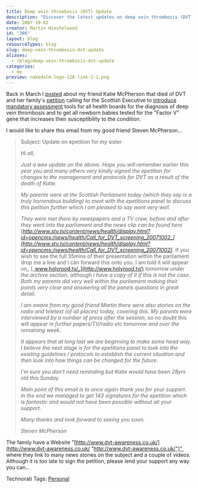 ```yaml
---
title: Deep vein thrombosis (DVT) Update
description: "Discover the latest updates on deep vein thrombosis (DVT) advocacy, including a family's petition for better screening and awareness. Join the cause today!"
date: 2007-10-02
creator: Martin Hinshelwood
id: "306"
layout: blog
resourceTypes: blog
slug: deep-vein-thrombosis-dvt-update
aliases:
  - /blog/deep-vein-thrombosis-dvt-update
categories:
  - me
preview: nakedalm-logo-128-link-1-1.png
---
```


Back in March I [posted](http://blog.hinshelwood.com/archive/2007/03/03/Deep_vein_thrombosis_DVT.aspx) about my friend Katie McPherson that died of DVT and her family's [petition](http://epetitions.scottish.parliament.uk/view_petition.asp?PetitionID=155) calling for the Scottish Executive to [introduce mandatory assessment](http://news.bbc.co.uk/1/hi/scotland/glasgow_and_west/7024788.stm) tools for all health boards for the diagnosis of deep vein thrombosis and to get all newborn babies tested for the "Factor V" gene that increases their susceptibility to the condition.

I would like to share this email from my good friend Steven McPherson...

> Subject: Update on epetition for my sister
>
> _Hi all,_
>
> _Just a wee update on the above. Hope you will remember earlier this year you and many others very kindly signed the epetition for changes to the management and protocols for DVT as a result of the death of Katie._
>
> _My parents were at the Scottish Parliament today (which they say is a truly horrendous building) to meet with the epetitions panel to discuss this petition further which I am pleased to say went very well._
>
> _They were met there by newspapers and a TV crew, before and after they went into the parliament and the news clip can be found here_ [_http://www.stv.tv/content/news/health/display.html?id=opencms:/news/health/Call_for_DVT_screening_20071002_](http://www.stv.tv/content/news/health/display.html?id=opencms:/news/health/Call_for_DVT_screening_20071002)_. If you wish to see the full 35mins of their presentation within the parliament drop me a line and I can forward this onto you. I am told it will appear on_ [_www.holyrood.tv/_](http://www.holyrood.tv/) _tomorrow under the archive section, although I have a copy of it if this is not the case. Both my parents did very well within the parliament making their points very clear and answering all the panels questions in great detail._
>
> _I am aware from my good friend Martin there were also stories on the radio and teletext (of all places) today, covering this. My parents were interviewed by a number of press after the session, so no doubt this will appear in further papers/TV/radio etc tomorrow and over the remaining week._
>
> _It appears that at long last we are beginning to make some head way. I believe the next stage is for the epetitions panel to look into the existing guidelines / protocols to establish the current situation and then look into how things can be changed for the future._
>
> _I'm sure you don't need reminding but Katie would have been 28yrs old this Sunday._
>
> _Main point of this email is to once again thank you for your support. In the end we managed to get 143 signatures for the epetition which is fantastic and would not have been possible without all your support._
>
> _Many thanks and look forward to seeing you soon._
>
> _Steven McPherson_

The family have a Website "[http://www.dvt-awareness.co.uk/](http://www.dvt-awareness.co.uk/ "http://www.dvt-awareness.co.uk/")"  where they link to many news stories on the subject and a couple of videos. Although it is too late to sign the petition, please lend your support any way you can...

Technorati Tags: [Personal](http://technorati.com/tags/Personal)
